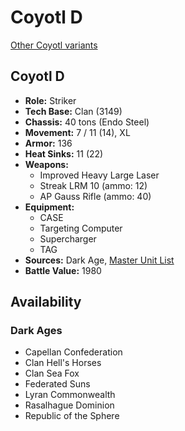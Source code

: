# Coyotl D

[Other Coyotl variants](../coyotl.md)

## Coyotl D
- **Role:** Striker
- **Tech Base:** Clan (3149)
- **Chassis:** 40 tons (Endo Steel)
- **Movement:** 7 / 11 (14), XL
- **Armor:** 136
- **Heat Sinks:** 11 (22)
- **Weapons:**
  - Improved Heavy Large Laser
  - Streak LRM 10 (ammo: 12)
  - AP Gauss Rifle (ammo: 40)
- **Equipment:**
  - CASE
  - Targeting Computer
  - Supercharger
  - TAG
- **Sources:** Dark Age, [Master Unit List](http://masterunitlist.info/Unit/Details/7608/coyotl-d)
- **Battle Value:** 1980

## Availability

### Dark Ages
- Capellan Confederation
- Clan Hell's Horses
- Clan Sea Fox
- Federated Suns
- Lyran Commonwealth
- Rasalhague Dominion
- Republic of the Sphere

